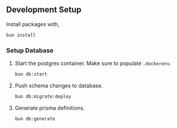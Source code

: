 ## Development Setup

Install packages with,

```sh
bun install
```

### Setup Database

1. Start the postgres container. Make sure to populate `.dockerenv`.

    ```sh
    bun db:start
    ```

2. Push schema changes to database.

    ```sh
    bun db:migrate:deploy
    ```

3. Generate prisma definitions.

    ```sh
    bun db:generate
    ```
